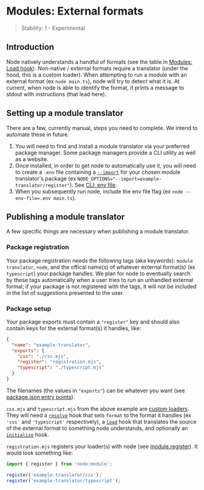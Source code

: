 # Modules: External formats

<!--introduced_in=REPLACEME-->

> Stability: 1 - Experimental

## Introduction

Node natively understands a handful of formats (see the table in [Modules: Load hook][Load
customization hook]). Non-native / external formats require a translator (under the hood, this is a
custom loader). When attempting to run a module with an external format (ex `node main.ts`), node
will try to detect what it is. At current, when node is able to identify the format, it prints a
message to stdout with instructions (that lead here).

## Setting up a module translator

There are a few, currently manual, steps you need to complete. We intend to automate these in
future.

1. You will need to find and install a module translator via your preferred package manager. Some
   package managers provide a CLI utility as well as a website.
1. Once installed, in order to get node to automatically use it, you will need to create a `.env`
   file containing a [`--import`][CLI import] for your chosen module translator's package (ex `NODE_OPTIONS="--import=example-translator/register"`). See [CLI:
   env file][CLI env file].
1. When you subsequently run node, include the env file flag (ex `node --env-file=.env main.ts`).

## Publishing a module translator

A few specific things are necessary when publishing a module translator.

### Package registration

Your package registration needs the following tags (aka keywords): `module translator`, `node`, and
the offical name(s) of whatever external format(s) (ex `typescript`) your package handles. We plan
for node to eventually search by these tags automatically when a user tries to run an unhandled
external formal; if your package is not registered with the tags, it will not be included in the
list of suggestions presented to the user.

### Package setup

Your package exports must contain a `"register"` key and should also contain keys for the external format(s) it handles, like:

```json
{
  "name": "example-translator",
  "exports": {
    "css": "./css.mjs",
    "register": "registration.mjs",
    "typescript": "./typescript.mjs"
  }
}
```

The filenames (the values in `"exports"`) can be whatever you want (see [package.json entry
points][Package entry points]).

`css.mjs` and `typescript.mjs` from the above example are [custom loaders][Module customization hooks]. They will need a [`resolve`][Resolve customization hook] hook that sets `format` to the
format it handles (ex `'css'` and `'typescript'` respectively), a [`load`][Load customization hook] hook
that translates the source of the external format to something node understands, and optionally an
[`initialize`][Initialize customization hook] hook.

`registration.mjs` registers your loader(s) with node (see [module.register][Module register]). It would look something like:

```mjs
import { register } from 'node:module';

register('example-translator/css');
register('example-translator/typescript');
```

[CLI env file]: cli.md#--env-fileconfig
[CLI import]: cli.md#--import
[Initialize customization hook]: module.md#initialize
[Load customization hook]: module.md#loadurl-context-nextload
[Module customization hooks]: module.md#customization-hooks
[Module register]: module.md#moduleregisterspecifier-parenturl-options
[Package entry points]: packages.md#package-entry-points
[Resolve customization hook]: module.md#resolvespecifier-context-nextresolve
